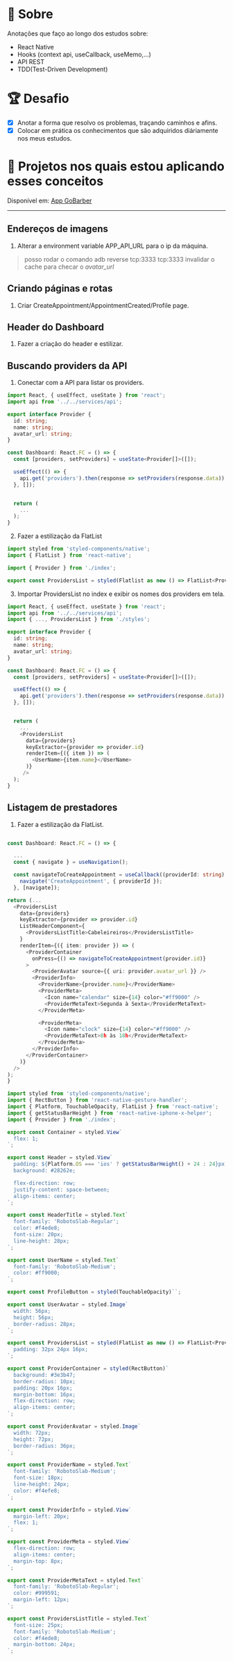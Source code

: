 # 📝 Sobre
Anotações que faço ao longo dos estudos sobre:
- React Native
- Hooks (context api, useCallback, useMemo,...)
- API REST
- TDD(Test-Driven Development)

# 🏆 Desafio
- [x] Anotar a forma que resolvo os problemas, traçando caminhos e afins.
- [x] Colocar em prática os conhecimentos que são adquiridos diáriamente nos meus estudos.

# 👀 Projetos nos quais estou aplicando esses conceitos
Disponível em: [App GoBarber](https://github.com/danilobandeira29/mobile-gobarber)

---

## Endereços de imagens
1. Alterar a environment variable APP_API_URL para o ip da máquina.

> posso rodar o comando adb reverse tcp:3333 tcp:3333
> invalidar o cache para checar o *avatar_url*

## Criando páginas e rotas
1. Criar CreateAppointment/AppointmentCreated/Profile page.

## Header do Dashboard
1. Fazer a criação do header e estilizar.

## Buscando providers da API
1. Conectar com a API para listar os providers.
```typescript
import React, { useEffect, useState } from 'react';
import api from '../../services/api';

export interface Provider {
  id: string;
  name: string;
  avatar_url: string;
}

const Dashboard: React.FC = () => {
  const [providers, setProviders] = useState<Provider[]>([]);

  useEffect(() => {
    api.get('providers').then(response => setProviders(response.data));
  }, []);


  return (
    ...
  );
}
```

2. Fazer a estilização da FlatList
```typescript
import styled from 'styled-components/native';
import { FlatList } from 'react-native';

import { Provider } from './index';

export const ProvidersList = styled(Flatlist as new () => FlatList<Provider>)``;
```

3. Importar ProvidersList no index e exibir os nomes dos providers em tela.
```typescript
import React, { useEffect, useState } from 'react';
import api from '../../services/api';
import { ..., ProvidersList } from './styles';

export interface Provider {
  id: string;
  name: string;
  avatar_url: string;
}

const Dashboard: React.FC = () => {
  const [providers, setProviders] = useState<Provider[]>([]);

  useEffect(() => {
    api.get('providers').then(response => setProviders(response.data));
  }, []);


  return (
    ...
    <ProvidersList
      data={providers}
      keyExtractor={provider => provider.id}
      renderItem={({ item }) => (
        <UserName>{item.name}</UserName>
      )}
     />
  );
}
```
## Listagem de prestadores
1. Fazer a estilização da FlatList.
```typescript

const Dashboard: React.FC = () => {

  ...
  const { navigate } = useNavigation();

  const navigateToCreateAppointment = useCallback((providerId: string) => {
    navigate('CreateAppointment', { providerId });
  }, [navigate]);

return (...
  <ProvidersList
    data={providers}
    keyExtractor={provider => provider.id}
    ListHeaderComponent={
      <ProvidersListTitle>Cabeleireiros</ProvidersListTitle>
    }
    renderItem={({ item: provider }) => (
      <ProviderContainer
        onPress={() => navigateToCreateAppointment(provider.id)}
      >
        <ProviderAvatar source={{ uri: provider.avatar_url }} />
        <ProviderInfo>
          <ProviderName>{provider.name}</ProviderName>
          <ProviderMeta>
            <Icon name="calendar" size={14} color="#ff9000" />
            <ProviderMetaText>Segunda à Sexta</ProviderMetaText>
          </ProviderMeta>

          <ProviderMeta>
            <Icon name="clock" size={14} color="#ff9000" />
            <ProviderMetaText>8h às 18h</ProviderMetaText>
          </ProviderMeta>
        </ProviderInfo>
      </ProviderContainer>
    )}
  />
);
}

```

```typescript
import styled from 'styled-components/native';
import { RectButton } from 'react-native-gesture-handler';
import { Platform, TouchableOpacity, FlatList } from 'react-native';
import { getStatusBarHeight } from 'react-native-iphone-x-helper';
import { Provider } from './index';

export const Container = styled.View`
  flex: 1;
`;

export const Header = styled.View`
  padding: ${Platform.OS === 'ios' ? getStatusBarHeight() + 24 : 24}px 24px 24px;
  background: #28262e;

  flex-direction: row;
  justify-content: space-between;
  align-items: center;
`;

export const HeaderTitle = styled.Text`
  font-family: 'RobotoSlab-Regular';
  color: #f4ede8;
  font-size: 20px;
  line-height: 28px;
`;

export const UserName = styled.Text`
  font-family: 'RobotoSlab-Medium';
  color: #ff9000;
`;

export const ProfileButton = styled(TouchableOpacity)``;

export const UserAvatar = styled.Image`
  width: 56px;
  height: 56px;
  border-radius: 28px;
`;

export const ProvidersList = styled(FlatList as new () => FlatList<Provider>)`
  padding: 32px 24px 16px;
`;

export const ProviderContainer = styled(RectButton)`
  background: #3e3b47;
  border-radius: 10px;
  padding: 20px 16px;
  margin-bottom: 16px;
  flex-direction: row;
  align-items: center;
`;

export const ProviderAvatar = styled.Image`
  width: 72px;
  height: 72px;
  border-radius: 36px;
`;

export const ProviderName = styled.Text`
  font-family: 'RobotoSlab-Medium';
  font-size: 18px;
  line-height: 24px;
  color: #f4efe8;
`;

export const ProviderInfo = styled.View`
  margin-left: 20px;
  flex: 1;
`;

export const ProviderMeta = styled.View`
  flex-direction: row;
  align-items: center;
  margin-top: 8px;
`;

export const ProviderMetaText = styled.Text`
  font-family: 'RobotoSlab-Regular';
  color: #999591;
  margin-left: 12px;
`;

export const ProvidersListTitle = styled.Text`
  font-size: 25px;
  font-family: 'RobotoSlab-Medium';
  color: #f4ede8;
  margin-bottom: 24px;
`;

```
